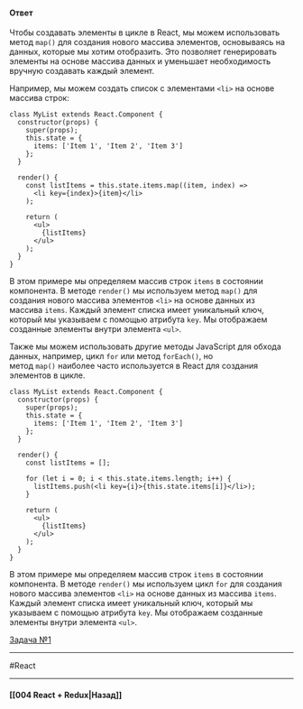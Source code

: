#### Ответ

Чтобы создавать элементы в цикле в React, мы можем использовать метод `map()` для создания нового массива элементов, основываясь на данных, которые мы хотим отобразить. Это позволяет генерировать элементы на основе массива данных и уменьшает необходимость вручную создавать каждый элемент.

Например, мы можем создать список с элементами `<li>` на основе массива строк:

```
class MyList extends React.Component {
  constructor(props) {
    super(props);
    this.state = {
      items: ['Item 1', 'Item 2', 'Item 3']
    };
  }

  render() {
    const listItems = this.state.items.map((item, index) =>
      <li key={index}>{item}</li>
    );

    return (
      <ul>
        {listItems}
      </ul>
    );
  }
}
```

В этом примере мы определяем массив строк `items` в состоянии компонента. В методе `render()` мы используем метод `map()` для создания нового массива элементов `<li>` на основе данных из массива `items`. Каждый элемент списка имеет уникальный ключ, который мы указываем с помощью атрибута `key`. Мы отображаем созданные элементы внутри элемента `<ul>`.

Также мы можем использовать другие методы JavaScript для обхода данных, например, цикл `for` или метод `forEach()`, но метод `map()` наиболее часто используется в React для создания элементов в цикле.

```
class MyList extends React.Component {
  constructor(props) {
    super(props);
    this.state = {
      items: ['Item 1', 'Item 2', 'Item 3']
    };
  }

  render() {
    const listItems = [];

    for (let i = 0; i < this.state.items.length; i++) {
      listItems.push(<li key={i}>{this.state.items[i]}</li>);
    }

    return (
      <ul>
        {listItems}
      </ul>
    );
  }
}
```

В этом примере мы определяем массив строк `items` в состоянии компонента. В методе `render()` мы используем цикл `for` для создания нового массива элементов `<li>` на основе данных из массива `items`. Каждый элемент списка имеет уникальный ключ, который мы указываем с помощью атрибута `key`. Мы отображаем созданные элементы внутри элемента `<ul>`.

[Задача №1](https://codesandbox.io/s/react-middle--pqy3ct?file=/src/App.js)

____
#React

____

#### [[004 React + Redux|Назад]]